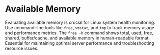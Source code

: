 # Available Memory

Evaluating available memory is crucial for Linux system health monitoring. Use command-line tools like `free`, `vmstat`, and `top` to track memory usage and performance metrics. The `free -h` command shows total, used, free, shared, buffer/cache, and available memory in human-readable format. Essential for maintaining optimal server performance and troubleshooting resource issues.

